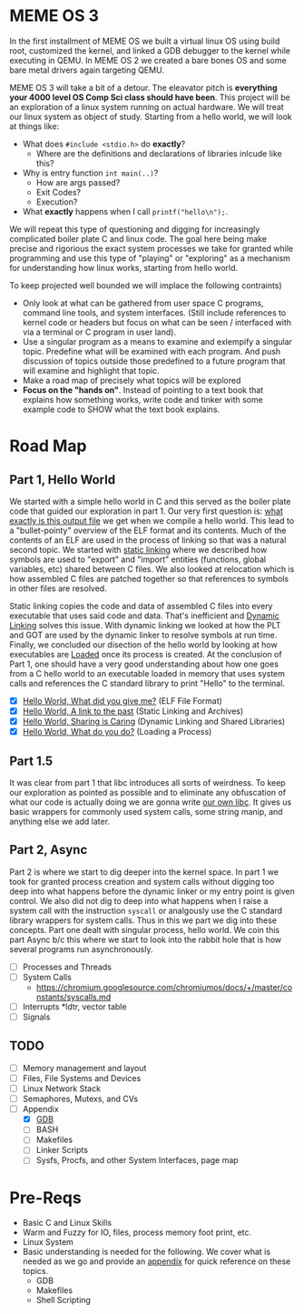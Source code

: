 # MEME OS 3

In the first installment of MEME OS we built a virtual linux OS using build root, customized the kernel, and linked a GDB debugger to the kernel while executing in QEMU. In MEME OS 2 we created a bare bones OS and some bare metal drivers again targeting QEMU.

MEME OS 3 will take a bit of a detour. The eleavator pitch is **everything your 4000 level OS Comp Sci class should have been**. This project will be an exploration of a linux system running on actual hardware. We will treat our linux system as object of study. Starting from a hello world, we will look at things like:

* What does `#include <stdio.h>` do **exactly**?
    * Where are the definitions and declarations of libraries inlcude like this?
* Why is entry function `int main(..)`?
    * How are args passed?
    * Exit Codes?
    * Execution?
* What **exactly** happens when I call `printf("hello\n");`.

We will repeat this type of questioning and digging for increasingly complicated boiler plate C and linux code. The goal here being make precise and rigorious the exact system processes we take for granted while programming and use this type of "playing" or "exploring" as a mechanism for understanding how linux works, starting from hello world.

To keep projected well bounded we will implace the following contraints)

* Only look at what can be gathered from user space C programs, command line tools, and system interfaces. (Still include references to kernel code or headers but focus on what can be seen / interfaced with via a terminal or C program in user land).
* Use a singular program as a means to examine and exlempify a singular topic. Predefine what will be examined with each program. And push discussion of topics outside those predefined to a future program that will examine and highlight that topic.
* Make a road map of precisely what topics will be explored
* **Focus on the "hands on"**. Instead of pointing to a text book that explains how something works, write code and tinker with some example code to SHOW what the text book explains.

# Road Map

## Part 1, Hello World

We started with a simple hello world in C and this served as the boiler plate code that guided our exploration in part 1. Our very first question is: [what exactly is this output file](./Hello_World) we get when we compile a hello world. This lead to a "bullet-pointy" overview of the ELF format and its contents. Much of the contents of an ELF are used in the process of linking so that was a natural second topic. We started with [static linking](./Linking) where we described how symbols are used to "export" and "import" entities (functions, global variables, etc) shared between C files. We also looked at relocation which is how assembled C files are patched together so that references to symbols in other files are resolved. 

Static linking copies the code and data of assembled C files into every executable that uses said code and data. That's inefficient and [Dynamic Linking](./Dynamic_Linking) solves this issue. With dynamic linking we looked at how the PLT and GOT are used by the dynamic linker to resolve symbols at run time. Finally, we concluded our disection of the hello world by looking at how executables are [Loaded](./Loading) once its process is created. At the conclusion of Part 1, one should have a very good understanding about how one goes from a C hello world to an executable loaded in memory that uses system calls and references the C standard library to print "Hello" to the terminal.

* [X] [Hello World, What did you give me?](./Hello_World) (ELF File Format)
* [X] [Hello World, A link to the past](./Linking) (Static Linking and Archives)
* [X] [Hello World, Sharing is Caring](./Dynamic_Linking) (Dynamic Linking and Shared Libraries)
* [X] [Hello World, What do you do?](./Loading) (Loading a Process)

## Part 1.5

It was clear from part 1 that libc introduces all sorts of weirdness. To keep our exploration as pointed as possible and to eliminate any obfuscation of what our code is actually doing we are gonna write [our own libc](./MEME_Lib/). It gives us basic wrappers for commonly used system calls, some string manip, and anything else we add later.

## Part 2, Async

Part 2 is where we start to dig deeper into the kernel space. In part 1 we took for granted process creation and system calls without digging too deep into what happens before the dynamic linker or my entry point is given control. We also did not dig to deep into what happens when I raise a system call with the instruction `syscall` or analgously use the C standard library wrappers for system calls. Thus in this we part we dig into these concepts. Part one dealt with singular process, hello world. We coin this part Async b/c this where we start to look into the rabbit hole that is how several programs run asynchronously. 

* [ ] Processes and Threads
* [ ] System Calls
    * https://chromium.googlesource.com/chromiumos/docs/+/master/constants/syscalls.md
* [ ] Interrupts
    *ldtr, vector table
* [ ] Signals

## TODO

* [ ] Memory management and layout
* [ ] Files, File Systems and Devices
* [ ] Linux Network Stack
* [ ] Semaphores, Mutexs, and CVs
* [ ] Appendix
    * [X] [GDB](./Appendix/GDB)
    * [ ] BASH
    * [ ] Makefiles
    * [ ] Linker Scripts
    * [ ] Sysfs, Procfs, and other System Interfaces, page map

# Pre-Reqs

* Basic C and Linux Skills
* Warm and Fuzzy for IO, files, process memory foot print, etc.
* Linux System
* Basic understanding is needed for the following. We cover what is needed as we go and provide an [appendix](./Appendix) for quick reference on these topics.
    * GDB
    * Makefiles
    * Shell Scripting
